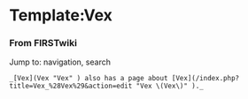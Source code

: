 # Template:Vex

### From FIRSTwiki

Jump to: navigation, search

    _[Vex](Vex "Vex" ) also has a page about [Vex](/index.php?title=Vex_%28Vex%29&action=edit "Vex \(Vex\)" )._

